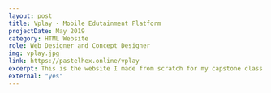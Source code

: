 ```yaml
---
layout: post
title: Vplay - Mobile Edutainment Platform
projectDate: May 2019
category: HTML Website
role: Web Designer and Concept Designer
img: vplay.jpg
link: https://pastelhex.online/vplay
excerpt: This is the website I made from scratch for my capstone class start-up project.
external: "yes"
---
```

